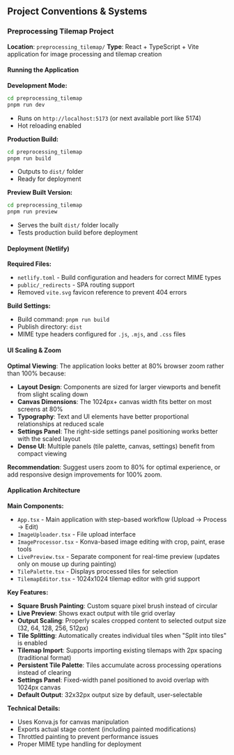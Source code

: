 ## Project Conventions & Systems

### Preprocessing Tilemap Project

**Location**: `preprocessing_tilemap/`
**Type**: React + TypeScript + Vite application for image processing and tilemap creation

#### Running the Application

**Development Mode:**
```bash
cd preprocessing_tilemap
pnpm run dev
```
- Runs on `http://localhost:5173` (or next available port like 5174)
- Hot reloading enabled

**Production Build:**
```bash
cd preprocessing_tilemap  
pnpm run build
```
- Outputs to `dist/` folder
- Ready for deployment

**Preview Built Version:**
```bash
cd preprocessing_tilemap
pnpm run preview
```
- Serves the built `dist/` folder locally
- Tests production build before deployment

#### Deployment (Netlify)

**Required Files:**
- `netlify.toml` - Build configuration and headers for correct MIME types
- `public/_redirects` - SPA routing support
- Removed `vite.svg` favicon reference to prevent 404 errors

**Build Settings:**
- Build command: `pnpm run build`
- Publish directory: `dist`
- MIME type headers configured for `.js`, `.mjs`, and `.css` files

#### UI Scaling & Zoom

**Optimal Viewing**: The application looks better at 80% browser zoom rather than 100% because:
- **Layout Design**: Components are sized for larger viewports and benefit from slight scaling down
- **Canvas Dimensions**: The 1024px+ canvas width fits better on most screens at 80%
- **Typography**: Text and UI elements have better proportional relationships at reduced scale
- **Settings Panel**: The right-side settings panel positioning works better with the scaled layout
- **Dense UI**: Multiple panels (tile palette, canvas, settings) benefit from compact viewing

**Recommendation**: Suggest users zoom to 80% for optimal experience, or add responsive design improvements for 100% zoom.

#### Application Architecture

**Main Components:**
- `App.tsx` - Main application with step-based workflow (Upload → Process → Edit)
- `ImageUploader.tsx` - File upload interface
- `ImageProcessor.tsx` - Konva-based image editing with crop, paint, erase tools
- `LivePreview.tsx` - Separate component for real-time preview (updates only on mouse up during painting)
- `TilePalette.tsx` - Displays processed tiles for selection
- `TilemapEditor.tsx` - 1024x1024 tilemap editor with grid support

**Key Features:**
- **Square Brush Painting**: Custom square pixel brush instead of circular
- **Live Preview**: Shows exact output with tile grid overlay
- **Output Scaling**: Properly scales cropped content to selected output size (32, 64, 128, 256, 512px)
- **Tile Splitting**: Automatically creates individual tiles when "Split into tiles" is enabled
- **Tilemap Import**: Supports importing existing tilemaps with 2px spacing (traditional format)
- **Persistent Tile Palette**: Tiles accumulate across processing operations instead of clearing
- **Settings Panel**: Fixed-width panel positioned to avoid overlap with 1024px canvas
- **Default Output**: 32x32px output size by default, user-selectable

**Technical Details:**
- Uses Konva.js for canvas manipulation
- Exports actual stage content (including painted modifications)
- Throttled painting to prevent performance issues
- Proper MIME type handling for deployment